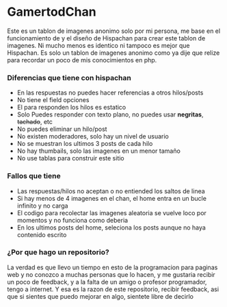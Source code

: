 # GamertodChan

Este es un tablon de imagenes anonimo solo por mi persona, me base en el funcionamiento de y el diseño de Hispachan para crear este tablon de imagenes. Ni mucho menos es identico ni tampoco es mejor que Hispachan. Es solo un tablon de imagenes anonimo como ya dije que relize para recordar un poco de mis conocimientos en php.

### Diferencias que tiene con hispachan

* En las respuestas no puedes hacer referencias a otros hilos/posts
* No tiene el field opciones
* El para responden los hilos es estatico
* Solo Puedes responder con texto plano, no puedes usar __negritas__, ~~tachado~~, etc
* No puedes eliminar un hilo/post
* No existen moderadores, solo hay un nivel de usuario
* No se muestran los ultimos 3 posts de cada hilo
* No hay thumbails, solo las imagenes en un menor tamaño
* No use tablas para construir este sitio


### Fallos que tiene
* Las respuestas/hilos no aceptan o no entiended los saltos de linea 
* Si hay menos de 4 imagenes en el chan, el home entra en un bucle infinito y no carga
* El codigo para recolectar las imagenes aleatoria se vuelve loco por momentos y no funciona como deberia
* En los ultimos posts del home, seleciona los posts aunque no haya contenido escrito

### ¿Por que hago un repositorio?

La verdad es que llevo un tiempo en esto de la programacion para paginas web y no conozco a muchas personas que lo hacen, y me gustaria recibir un poco de feedback, y a la falta de un amigo o profesor programador, tengo a internet. Y esa es la razon de este repositorio, recibir feedback, asi que si sientes que puedo mejorar en algo, sientete libre de decirlo